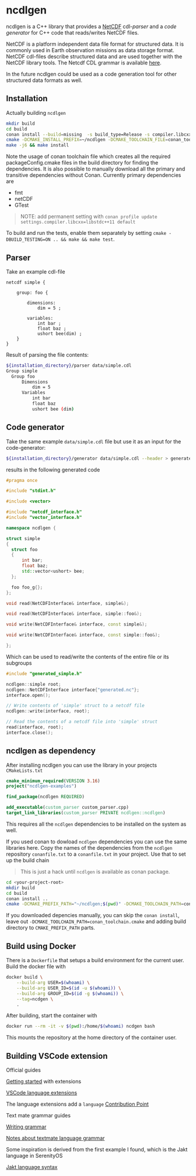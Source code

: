 # ncdlgen

ncdlgen is a C++ library that provides a [NetCDF](https://github.com/Unidata/netcdf-c) cdl-_parser_ and a _code generator_ for C++ code that reads/writes NetCDF files.

NetCDF is a platform independent data file format for structured data. It is commonly used in Earth observation missions as data storage format. NetCDF cdl-files describe structured data and are used together with the NetCDF library tools. The Netcdf CDL grammar is available [here](https://manpages.ubuntu.com/manpages/focal/man1/ncgen.1.html).

In the future ncdlgen could be used as a code generation tool for other structured data formats as well.

## Installation

Actually building `ncdlgen`

```sh
mkdir build
cd build
conan install --build=missing  -s build_type=Release -s compiler.libcxx=libstdc++11 ..
cmake -DCMAKE_INSTALL_PREFIX=~/ncdlgen -DCMAKE_TOOLCHAIN_FILE=conan_toolchain.cmake ..
make -j6 && make install
```

Note the usage of conan toolchain file which creates all the required packageConfig.cmake files in the build directory for finding the dependencies. It is also possible to manually download all the primary and transitive dependencies without Conan. Currently primary dependencies are

- fmt
- netCDF
- GTest

> NOTE: add permanent setting with `conan profile update settings.compiler.libcxx=libstdc++11 default`

To build and run the tests, enable them separately by setting `cmake -DBUILD_TESTING=ON .. && make && make test`.

## Parser

Take an example cdl-file

```
netcdf simple {

    group: foo {

        dimensions:
            dim = 5 ;

        variables:
            int bar ;
            float baz ;
            ushort bee(dim) ;
    }
}
```

Result of parsing the file contents:

```sh
${installation_directory}/parser data/simple.cdl
Group simple
  Group foo
      Dimensions
          dim = 5
      Variables
          int bar
          float baz
          ushort bee (dim)
```

## Code generator

Take the same example `data/simple.cdl` file but use it as an input for the code-generator:

```sh
${installation_directory}/generator data/simple.cdl --header > generated_simple.h
```

results in the following generated code

```c++
#pragma once

#include "stdint.h"

#include <vector>

#include "netcdf_interface.h"
#include "vector_interface.h"

namespace ncdlgen {

struct simple
{
  struct foo
  {
      int bar;
      float baz;
      std::vector<ushort> bee;
  };

  foo foo_g{};
};

void read(NetCDFInterface& interface, simple&);

void read(NetCDFInterface& interface, simple::foo&);

void write(NetCDFInterface& interface, const simple&);

void write(NetCDFInterface& interface, const simple::foo&);

};
```

Which can be used to read/write the contents of the entire file or its subgroups

```c++
#include "generated_simple.h"

ncdlgen::simple root;
ncdlgen::NetCDFInterface interface{"generated.nc"};
interface.open();

// Write contents of 'simple' struct to a netcdf file
ncdlgen::write(interface, root);

// Read the contents of a netcdf file into 'simple' struct
read(interface, root);
interface.close();
```

## ncdlgen as dependency

After installing ncdlgen you can use the library in your projects `CMakeLists.txt`

```cmake
cmake_minimum_required(VERSION 3.16)
project("ncdlgen-examples")

find_package(ncdlgen REQUIRED)

add_executable(custom_parser custom_parser.cpp)
target_link_libraries(custom_parser PRIVATE ncdlgen::ncdlgen)
```

This requires all the `ncdlgen` dependencies to be installed on the system as well.

If you used conan to dowload `ncdlgen` dependencies you can use the same libraries here. Copy the names of the dependencies from the `ncdlgen` repository `conanfile.txt` to a `conanfile.txt` in your project. Use that to set up the build chain

> This is just a hack until `ncdlgen` is available as conan package.

```sh
cd <your-project-root>
mkdir build
cd build
conan install ..
cmake -DCMAKE_PREFIX_PATH="~/ncdlgen;$(pwd)" -DCMAKE_TOOLCHAIN_PATH=conan_toolchain.cmake ..
```

If you downloaded depencies manually, you can skip the `conan install`, leave out `-DCMAKE_TOOLCHAIN_PATH=conan_toolchain.cmake` and adding build directory to `CMAKE_PREFIX_PATH` parts.

## Build using Docker

There is a `Dockerfile` that setups a build environment for the current user. Build the docker file with

```sh
docker build \
    --build-arg USER=$(whoami) \
    --build-arg USER_ID=$(id -u $(whoami)) \
    --build-arg GROUP_ID=$(id -g $(whoami)) \
    --tag=ncdgen \
    .
```

After building, start the container with

```sh
docker run --rm -it -v $(pwd):/home/$(whoami) ncdgen bash
```

This mounts the repository at the home directory of the container user.

## Building VSCode extension

Official guides

[Getting started](https://code.visualstudio.com/api/get-started/your-first-extension) with extensions

[VSCode language extensions](https://code.visualstudio.com/api/language-extensions/syntax-highlight-guide)

The language extensions add a `language` [Contribution Point](https://code.visualstudio.com/api/references/contribution-points)

Text mate grammar guides

[Writing grammar](https://macromates.com/manual/en/language_grammars)

[Notes about textmate language grammar](https://www.apeth.com/nonblog/stories/textmatebundle.html)

Some inspiration is derived from the first example I found, which is the Jakt language in SerenityOS

[Jakt language syntax](https://github.com/SerenityOS/jakt/blob/main/editors/vscode/syntaxes/jakt.tmLanguage.json)
